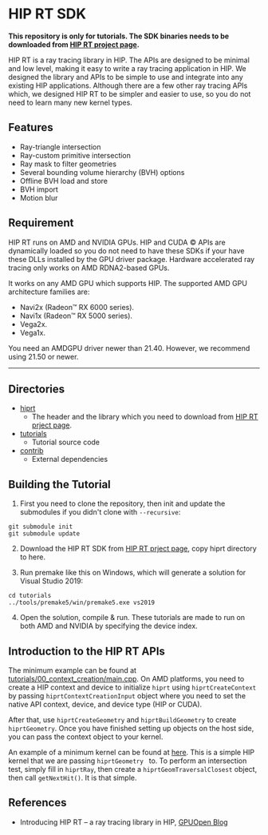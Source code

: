 # HIP RT SDK

**This repository is only for tutorials. The SDK binaries needs to be downloaded from [HIP RT project page](https://gpuopen.com/hiprt/).**

HIP RT is a ray tracing library in HIP. The APIs are designed to be minimal and low level, making it easy to write a ray tracing application in HIP. We designed the library and APIs to be simple to use and integrate into any existing HIP applications. Although there are a few other ray tracing APIs which, we designed HIP RT to be simpler and easier to use, so you do not need to learn many new kernel types. 

## Features

- Ray-triangle intersection
- Ray-custom primitive intersection
- Ray mask to filter geometries
- Several bounding volume hierarchy (BVH) options
- Offline BVH load and store
- BVH import
- Motion blur

## Requirement

HIP RT runs on AMD and NVIDIA GPUs. HIP and CUDA &copy; APIs are dynamically loaded so you do not need to have these SDKs if your have these DLLs installed by the GPU driver package. Hardware accelerated ray tracing only works on AMD RDNA2-based GPUs. 

It works on any AMD GPU which supports HIP. The supported AMD GPU architecture families are:

- Navi2x (Radeon™ RX 6000 series).
- Navi1x (Radeon™ RX 5000 series).
- Vega2x.
- Vega1x.

You need an AMDGPU driver newer than 21.40. However, we recommend using 21.50 or newer.

----


## Directories

- [hiprt](hiprt)
  - The header and the library which you need to download from [HIP RT prject page](https://gpuopen.com/hiprt/). 
- [tutorials](tutorials)
  - Tutorial source code
- [contrib](contrib)
  - External dependencies


## Building the Tutorial

1. First you need to clone the repository, then init and update the submodules if you didn't clone with `--recursive`:

````
git submodule init
git submodule update
````
2. Download the HIP RT SDK from [HIP RT prject page](https://gpuopen.com/hiprt/), copy hiprt directory to here. 

3. Run premake like this on Windows, which will generate a solution for Visual Studio 2019:

````
cd tutorials
../tools/premake5/win/premake5.exe vs2019
````

4. Open the solution, compile & run. These tutorials are made to run on both AMD and NVIDIA by specifying the device index. 


## Introduction to the HIP RT APIs

The minimum example can be found at [tutorials/00_context_creation/main.cpp](tutorials/00_context_creation/main.cpp). On AMD platforms, you need to create a HIP context and device to initialize `hiprt` using `hiprtCreateContext` by passing `hiprtContextCreationInput` object where you need to set the native API context, device, and device type (HIP or CUDA). 

After that, use `hiprtCreateGeometry` and `hiprtBuildGeometry` to create `hiprtGeometry`. Once you have finished setting up objects on the host side, you can pass the context object to your kernel. 

An example of a minimum kernel can be found at [here](tutorials/01_geom_intersection/TestKernel.h). This is a simple HIP kernel that we are passing `hiprtGeometry ` to. To perform an intersection test, simply fill in `hiprtRay`, then create a `hiprtGeomTraversalClosest` object, then call `getNextHit()`. It is that simple.

## References 
- Introducing HIP RT – a ray tracing library in HIP, [GPUOpen Blog](https://gpuopen.com/learn/introducing-hiprt/)

